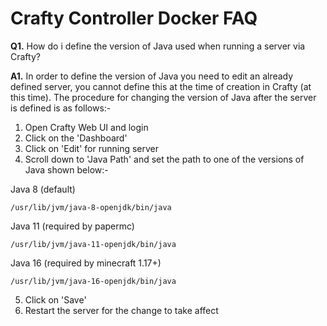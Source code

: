 # **Crafty Controller Docker FAQ**

**Q1.** How do i define the version of Java used when running a server via Crafty?

**A1.** In order to define the version of Java you need to edit an already defined server, you cannot define this at the time of creation in Crafty (at this time). The procedure for changing the version of Java after the server is defined is as follows:-

1. Open Crafty Web UI and login
2. Click on the 'Dashboard'
3. Click on 'Edit' for running server
4. Scroll down to 'Java Path' and set the path to one of the versions of Java shown below:-

Java 8 (default)
```
/usr/lib/jvm/java-8-openjdk/bin/java
```
Java 11 (required by papermc)
```
/usr/lib/jvm/java-11-openjdk/bin/java
```
Java 16 (required by minecraft 1.17+)
```
/usr/lib/jvm/java-16-openjdk/bin/java
```
5. Click on 'Save'
6. Restart the server for the change to take affect